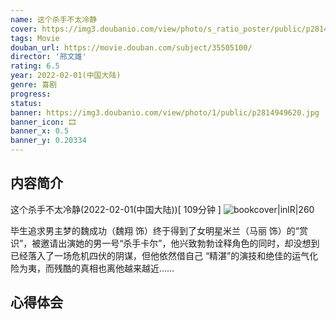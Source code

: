 ```yaml
---
name: 这个杀手不太冷静
cover: https://img3.doubanio.com/view/photo/s_ratio_poster/public/p2814949620.jpg
tags: Movie
douban_url: https://movie.douban.com/subject/35505100/
director: '邢文雄'
rating: 6.5
year: 2022-02-01(中国大陆)
genre: 喜剧
progress:
status: 
banner: https://img3.doubanio.com/view/photo/1/public/p2814949620.jpg
banner_icon: 🎞
banner_x: 0.5
banner_y: 0.20334
---
```

## 内容简介
这个杀手不太冷静(2022-02-01(中国大陆))[ 109分钟 ]
![bookcover|inlR|260](https://img3.doubanio.com/view/photo/s_ratio_poster/public/p2814949620.jpg)

毕生追求男主梦的魏成功（魏翔 饰）终于得到了女明星米兰（马丽 饰）的“赏识”，被邀请出演她的男一号“杀手卡尔”，他兴致勃勃诠释角色的同时，却没想到已经落入了一场危机四伏的阴谋，但他依然借自己 “精湛”的演技和绝佳的运气化险为夷，而残酷的真相也离他越来越近……
                        
## 心得体会
